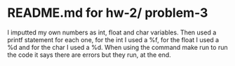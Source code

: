 # README.md for hw-2/ problem-3
I imputted my own numbers as int, float and char variables. Then used a printf statement for each one, for the int I used a %f, for the float I used a %d and for the char I used a %d. When using the command make run to run the code it says there are errors but they run, at the end. 
